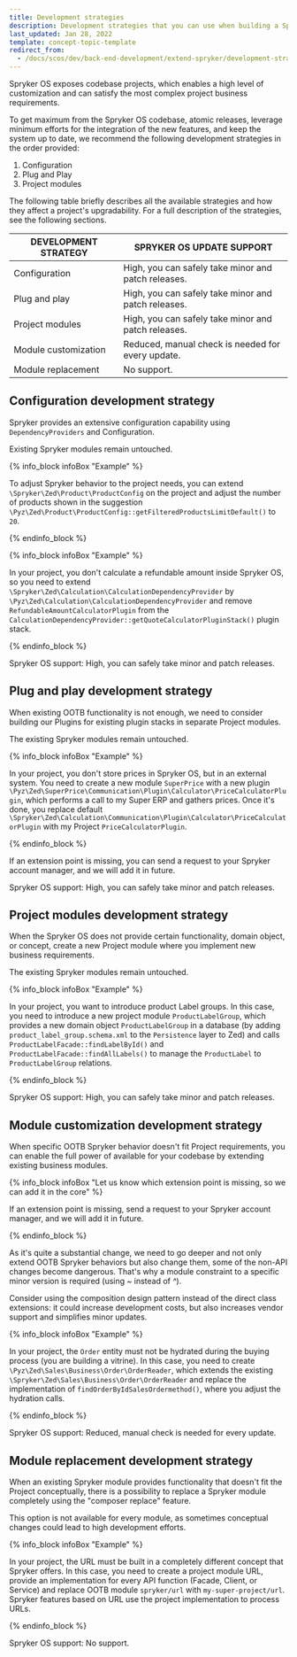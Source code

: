 ```yaml
---
title: Development strategies
description: Development strategies that you can use when building a Spryker project.
last_updated: Jan 28, 2022
template: concept-topic-template
redirect_from:
  - /docs/scos/dev/back-end-development/extend-spryker/development-strategies.html
---
```


Spryker OS exposes codebase projects, which enables a high level of customization and can satisfy the most complex project business requirements.

To get maximum from the Spryker OS codebase, atomic releases, leverage minimum efforts for the integration of the new features, and keep the system up to date, we recommend the following development strategies in the order provided:
1. Configuration
2. Plug and Play
3. Project modules


The following table briefly describes all the available strategies and how they affect a project's upgradability. For a full description of the strategies, see the following sections.

| DEVELOPMENT STRATEGY | SPRYKER OS UPDATE SUPPORT |
| --- | --- |
| Configuration | High, you can safely take minor and patch releases. |
| Plug and play | High, you can safely take minor and patch releases. |
| Project modules | High, you can safely take minor and patch releases. |
| Module customization | Reduced, manual check is needed for every update. |
| Module replacement | No support. |

## Configuration development strategy

Spryker provides an extensive configuration capability using `DependencyProviders` and Configuration.

Existing Spryker modules remain untouched.

{% info_block infoBox "Example" %}

To adjust Spryker behavior to the project needs, you can extend `\Spryker\Zed\Product\ProductConfig` on the project and adjust the number of products shown in the suggestion `\Pyz\Zed\Product\ProductConfig::getFilteredProductsLimitDefault()` to `20`.

{% endinfo_block %}

{% info_block infoBox "Example" %}

In your project, you don't calculate a refundable amount inside Spryker OS, so you need to extend `\Spryker\Zed\Calculation\CalculationDependencyProvider` by
`\Pyz\Zed\Calculation\CalculationDependencyProvider` and remove `RefundableAmountCalculatorPlugin` from the `CalculationDependencyProvider::getQuoteCalculatorPluginStack()` plugin stack.

{% endinfo_block %}

Spryker OS support: High, you can safely take minor and patch releases.

## Plug and play development strategy

When existing OOTB functionality is not enough, we need to consider building our Plugins for existing plugin stacks in separate Project modules.

The existing Spryker modules remain untouched.

{% info_block infoBox "Example" %}

In your project, you don't store prices in Spryker OS, but in an external system. You need to create a new module `SuperPrice` with a new plugin `\Pyz\Zed\SuperPrice\Communication\Plugin\Calculator\PriceCalculatorPlugin`, which performs a call to my Super ERP and gathers prices. Once it's done, you replace default `\Spryker\Zed\Calculation\Communication\Plugin\Calculator\PriceCalculatorPlugin` with my Project `PriceCalculatorPlugin`.

{% endinfo_block %}

If an extension point is missing, you can send a request to your Spryker account manager, and we will add it in future.

Spryker OS support: High, you can safely take minor and patch releases.

## Project modules development strategy

When the Spryker OS does not provide certain functionality, domain object, or concept, create a new Project module where you implement new business requirements.

The existing Spryker modules remain untouched.

{% info_block infoBox "Example" %}

In your project, you want to introduce product Label groups. In this case, you need to introduce a new project module `ProductLabelGroup`, which provides a new domain object `ProductLabelGroup` in a database (by adding `product_label_group.schema.xml` to the `Persistence` layer to Zed) and calls `ProductLabelFacade::findLabelById()` and `ProductLabelFacade::findAllLabels()` to manage the `ProductLabel` to `ProductLabelGroup` relations.

{% endinfo_block %}

Spryker OS support: High, you can safely take minor and patch releases.

## Module customization development strategy

When specific OOTB Spryker behavior doesn't fit Project requirements, you can enable the full power of available for your codebase by extending existing business modules.

{% info_block infoBox "Let us know which extension point is missing, so we can add it in the core" %}

If an extension point is missing, send a request to your Spryker account manager, and we will add it in future.

{% endinfo_block %}

As it's quite a substantial change, we need to go deeper and not only extend OOTB Spryker behaviors but also change them, some of the non-API changes become dangerous. That's why a module constraint to a specific minor version is required (using *~* instead of *^*).

Consider using the composition design pattern instead of the direct class extensions: it could increase development costs, but also increases vendor support and simplifies minor updates.

{% info_block infoBox "Example" %}

In your project, the `Order` entity must not be hydrated during the buying process (you are building a vitrine). In this case, you need to create `\Pyz\Zed\Sales\Business\Order\OrderReader`, which extends the existing `\Spryker\Zed\Sales\Business\Order\OrderReader` and replace the implementation of `findOrderByIdSalesOrdermethod()`, where you adjust the hydration calls.

{% endinfo_block %}

Spryker OS support: Reduced, manual check is needed for every update.

## Module replacement development strategy

When an existing Spryker module provides functionality that doesn't fit the Project conceptually, there is a possibility to replace a Spryker module completely using the "composer replace" feature.

This option is not available for every module, as sometimes conceptual changes could lead to high development efforts.

{% info_block infoBox "Example" %}

In your project, the URL must be built in a completely different concept that Spryker offers. In this case, you need to create a project module URL, provide an implementation for every API function (Facade, Client, or Service) and replace OOTB module `spryker/url` with `my-super-project/url`. Spryker features based on URL use the project implementation to process URLs.

{% endinfo_block %}

Spryker OS support: No support.
